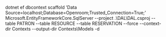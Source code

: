 dotnet ef dbcontext scaffold 'Data Source=localhost;Database=Openroom;Trusted_Connection=True;' Microsoft.EntityFrameworkCore.SqlServer --project .\DAL\DAL.csproj --table PATRON --table RESOURCE --table RESERVATION  --force --context-dir Contexts --output-dir Contexts\Models -d